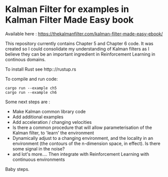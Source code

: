 # Kalman Filter for examples in Kalman Filter Made Easy book
Available here : https://thekalmanfilter.com/kalman-filter-made-easy-ebook/

This repository currently contains Chapter 5 and Chapter 6 code. It was created so I could consolidate my understanding of Kalman filters as I believe they
can be an important ingredient in Reinforcement Learning in continous domains.

To install Rust see http:://rustup.rs

To compile and run code:
```
cargo run --example ch5
cargo run --example ch6
```
Some next steps are :
- Make Kalman common library code
- Add additional examples
- Add acceleration / changing velocities
- Is there a common procedure that will allow parameterisation of the Kalman filter, to 'learn' the environment
- Dynamically adjust to a changing environment, and the locality in an environment (the contours of the n-dimension space, in effect). 
  Is there some signal in the noise?
- and lot's more.... Then integrate with Reinforcement Learning with continuous environments

Baby steps.
